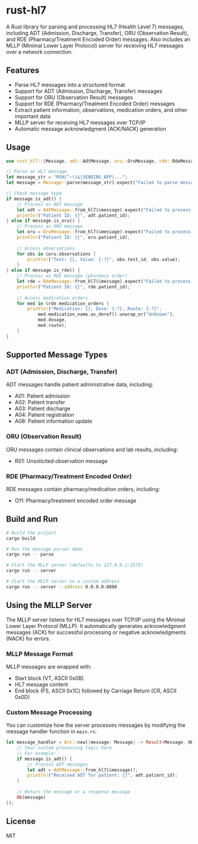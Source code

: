 # rust-hl7

A Rust library for parsing and processing HL7 (Health Level 7) messages, including ADT (Admission, Discharge, Transfer), ORU (Observation Result), and RDE (Pharmacy/Treatment Encoded Order) messages. Also includes an MLLP (Minimal Lower Layer Protocol) server for receiving HL7 messages over a network connection.

## Features

- Parse HL7 messages into a structured format
- Support for ADT (Admission, Discharge, Transfer) messages
- Support for ORU (Observation Result) messages
- Support for RDE (Pharmacy/Treatment Encoded Order) messages
- Extract patient information, observations, medication orders, and other important data
- MLLP server for receiving HL7 messages over TCP/IP
- Automatic message acknowledgment (ACK/NACK) generation

## Usage

```rust
use rust_hl7::{Message, adt::AdtMessage, oru::OruMessage, rde::RdeMessage};

// Parse an HL7 message
let message_str = "MSH|^~\\&|SENDING_APP|...";
let message = Message::parse(message_str).expect("Failed to parse message");

// Check message type
if message.is_adt() {
    // Process as ADT message
    let adt = AdtMessage::from_hl7(&message).expect("Failed to process ADT");
    println!("Patient ID: {}", adt.patient_id);
} else if message.is_oru() {
    // Process as ORU message
    let oru = OruMessage::from_hl7(&message).expect("Failed to process ORU");
    println!("Patient ID: {}", oru.patient_id);
    
    // Access observations
    for obs in &oru.observations {
        println!("Test: {}, Value: {:?}", obs.test_id, obs.value);
    }
} else if message.is_rde() {
    // Process as RDE message (pharmacy order)
    let rde = RdeMessage::from_hl7(&message).expect("Failed to process RDE");
    println!("Patient ID: {}", rde.patient_id);
    
    // Access medication orders
    for med in &rde.medication_orders {
        println!("Medication: {}, Dose: {:?}, Route: {:?}", 
            med.medication_name.as_deref().unwrap_or("Unknown"), 
            med.dosage, 
            med.route);
    }
}
```

## Supported Message Types

### ADT (Admission, Discharge, Transfer)

ADT messages handle patient administrative data, including:

- A01: Patient admission
- A02: Patient transfer
- A03: Patient discharge
- A04: Patient registration
- A08: Patient information update

### ORU (Observation Result)

ORU messages contain clinical observations and lab results, including:

- R01: Unsolicited observation message

### RDE (Pharmacy/Treatment Encoded Order)

RDE messages contain pharmacy/medication orders, including:

- O11: Pharmacy/treatment encoded order message

## Build and Run

```bash
# Build the project
cargo build

# Run the message parser demo
cargo run -- parse

# Start the MLLP server (defaults to 127.0.0.1:2575)
cargo run -- server

# Start the MLLP server on a custom address
cargo run -- server --address 0.0.0.0:8080
```

## Using the MLLP Server

The MLLP server listens for HL7 messages over TCP/IP using the Minimal Lower Layer Protocol (MLLP). It automatically generates acknowledgment messages (ACK) for successful processing or negative acknowledgments (NACK) for errors.

### MLLP Message Format

MLLP messages are wrapped with:
- Start block (VT, ASCII 0x0B)
- HL7 message content
- End block (FS, ASCII 0x1C) followed by Carriage Return (CR, ASCII 0x0D)

### Custom Message Processing

You can customize how the server processes messages by modifying the message handler function in `main.rs`:

```rust
let message_handler = Arc::new(|message: Message| -> Result<Message, HL7Error> {
    // Your custom processing logic here
    // For example:
    if message.is_adt() {
        // Process ADT messages
        let adt = AdtMessage::from_hl7(&message)?;
        println!("Received ADT for patient: {}", adt.patient_id);
    }
    
    // Return the message or a response message
    Ok(message)
});
```

## License

MIT

